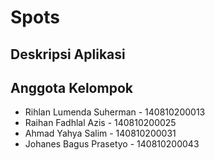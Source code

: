 # Spots

## Deskripsi Aplikasi

## Anggota Kelompok
- Rihlan Lumenda Suherman - 140810200013
- Raihan Fadhlal Azis - 140810200025
- Ahmad Yahya Salim - 140810200031
- Johanes Bagus Prasetyo - 140810200043
